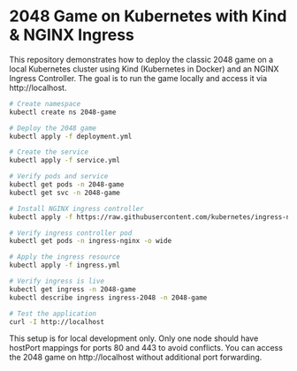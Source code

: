 # 2048 Game on Kubernetes with Kind & NGINX Ingress

This repository demonstrates how to deploy the classic 2048 game on a local Kubernetes cluster using Kind (Kubernetes in Docker) and an NGINX Ingress Controller. The goal is to run the game locally and access it via http://localhost.

```bash
# Create namespace
kubectl create ns 2048-game

# Deploy the 2048 game
kubectl apply -f deployment.yml

# Create the service
kubectl apply -f service.yml

# Verify pods and service
kubectl get pods -n 2048-game
kubectl get svc -n 2048-game

# Install NGINX ingress controller
kubectl apply -f https://raw.githubusercontent.com/kubernetes/ingress-nginx/main/deploy/static/provider/kind/deploy.yaml

# Verify ingress controller pod
kubectl get pods -n ingress-nginx -o wide

# Apply the ingress resource
kubectl apply -f ingress.yml

# Verify ingress is live
kubectl get ingress -n 2048-game
kubectl describe ingress ingress-2048 -n 2048-game

# Test the application
curl -I http://localhost

```

This setup is for local development only. Only one node should have hostPort mappings for ports 80 and 443 to avoid conflicts. You can access the 2048 game on http://localhost without additional port forwarding.
